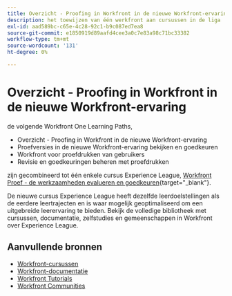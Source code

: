 ```yaml
---
title: Overzicht - Proofing in Workfront in de nieuwe Workfront-ervaring
description: het toewijzen van één werkfront aan cursussen in de liga
exl-id: aad589bc-c65e-4c28-92c1-b9c087ed7ea8
source-git-commit: e1850919d89aafd4cee3a0c7e83a98c71bc33382
workflow-type: tm+mt
source-wordcount: '131'
ht-degree: 0%

---
```


# Overzicht - Proofing in Workfront in de nieuwe Workfront-ervaring

de volgende Workfront One Learning Paths,

* Overzicht - Proofing in Workfront in de nieuwe Workfront-ervaring
* Proefversies in de nieuwe Workfront-ervaring bekijken en goedkeuren
* Workfront voor proefdrukken van gebruikers
* Revisie en goedkeuringen beheren met proefdrukken

zijn gecombineerd tot één enkele cursus Experience League, [Workfront Proef - de werkzaamheden evalueren en goedkeuren](https://experienceleague.adobe.com/?recommended=Workfront-L-1-2022.1.proof){target="_blank"}.

De nieuwe cursus Experience League heeft dezelfde leerdoelstellingen als de eerdere leertrajecten en is waar mogelijk geoptimaliseerd om een uitgebreide leerervaring te bieden.  Bekijk de volledige bibliotheek met cursussen, documentatie, zelfstudies en gemeenschappen in Workfront over Experience League.

## Aanvullende bronnen

* [Workfront-cursussen](https://experienceleague.adobe.com/?lang=en&amp;Solution=Workfront#courses)
* [Workfront-documentatie](https://experienceleague.adobe.com/docs/workfront.html)
* [Workfront Tutorials](https://experienceleague.adobe.com/docs/workfront-learn/tutorials-workfront/home.html)
* [Workfront Communities](https://experienceleaguecommunities.adobe.com/t5/workfront/ct-p/workfront)
